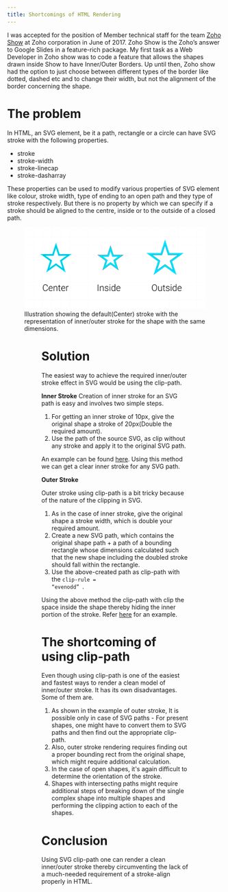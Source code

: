 ```yaml
---
title: Shortcomings of HTML Rendering
---
```


I was accepted for the position of Member technical staff for the team <a href="https://show.zoho.com/">Zoho Show</a> at Zoho corporation in June of 2017. Zoho Show is the Zoho’s answer to Google Slides in a feature-rich package. My first task as a Web Developer in Zoho show was to code a feature that allows the shapes drawn inside Show to have Inner/Outer Borders. Up until then, Zoho show had the option to just choose between different types of the border like dotted, dashed etc and to change their width, but not the alignment of the border concerning the shape.

# The problem

In HTML, an SVG element, be it a path, rectangle or a circle can have SVG stroke with the following properties.

- stroke
- stroke-width
- stroke-linecap
- stroke-dasharray

These properties can be used to modify various properties of SVG element like colour, stroke width, type of ending to an open path and they type of stroke respectively. But there is no property by which we can specify if a stroke should be aligned to the centre, inside or to the outside of a closed path.

<figure>
    <img src="/assets/stroke_types.png"  alt="Different stroke representation">
    <figcaption>Illustration showing the default(Center) stroke with the representation of inner/outer stroke for the shape with the same dimensions.<figcaption>
<figure>

# Solution

The easiest way to achieve the required inner/outer stroke effect in SVG would be using the clip-path.

**Inner Stroke** 
Creation of inner stroke for an SVG path is easy and involves two simple steps.

1. For getting an inner stroke of 10px, give the original shape a stroke of 20px(Double the required amount).
2. Use the path of the source SVG, as clip without any stroke and apply it to the original SVG path.

An example can be found <a href="https://codepen.io/wireshark47/pen/YzPwVrm">here</a>. Using this method we can get a clear inner stroke for any SVG path.

**Outer Stroke**

Outer stroke using clip-path is a bit tricky because of the nature of the clipping in SVG.

1. As in the case of inner stroke, give the original shape a stroke width, which is double your required amount.
2. Create a new SVG path, which contains the original shape path + a path of a bounding rectangle whose dimensions calculated such that the new shape including the doubled stroke should fall within the rectangle.
3. Use the above-created path as clip-path with the <code>clip-rule = “evenodd” </code>.

Using the above method the clip-path with clip the space inside the shape thereby hiding the inner portion of the stroke. Refer <a href="https://codepen.io/wireshark47/pen/QWwyvzq">here</a> for an example.

# The shortcoming of using clip-path
Even though using clip-path is one of the easiest and fastest ways to render a clean model of inner/outer stroke. It has its own disadvantages. Some of them are.

1. As shown in the example of outer stroke, It is possible only in case of SVG paths - For present shapes, one might have to convert them to SVG paths and then find out the appropriate clip-path.
2. Also, outer stroke rendering requires finding out a proper bounding rect from the original shape, which might require additional calculation.
3. In the case of open shapes, it's again difficult to determine the orientation of the stroke.
4. Shapes with intersecting paths might require additional steps of breaking down of the single complex shape into multiple shapes and performing the clipping action to each of the shapes.

# Conclusion
Using SVG clip-path one can render a clean inner/outer stroke thereby circumventing the lack of a much-needed requirement of a stroke-align properly in HTML.
		
